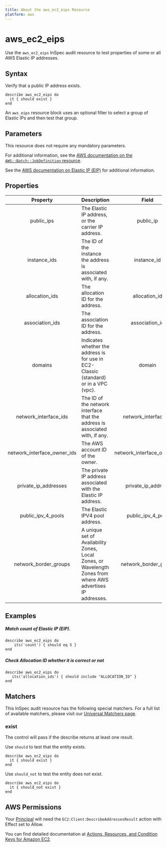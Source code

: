 ```yaml
---
title: About the aws_ec2_eips Resource
platform: aws
---
```


# aws\_ec2\_eips

Use the `aws_ec2_eips` InSpec audit resource to test properties of some or all AWS Elastic IP addresses.

## Syntax

Verify that a public IP address exists.

    describe aws_ec2_eips do
      it { should exist }
    end

An `aws_eips` resource block uses an optional filter to select a group of Elastic IPs and then test that group.

## Parameters

This resource does not require any mandatory parameters.

For additional information, see the [AWS documentation on the `AWS::Batch::JobDefinition` resource](https://docs.aws.amazon.com/AWSCloudFormation/latest/UserGuide/aws-resource-batch-jobdefinition.html).


See the [AWS documentation on Elastic IP (EIP)](https://docs.aws.amazon.com/AWSCloudFormation/latest/UserGuide/aws-properties-ec2-eip.html) for additional information.

## Properties

| Property  | Description | Field |
| :---: | :--- | :---: |
| public_ips | The Elastic IP address, or the carrier IP address. | public_ip |
| instance_ids | The ID of the instance the address is associated with, if any. | instance_id |
| allocation_ids | The allocation ID for the address. | allocation_id |
| association_ids | The association ID for the address. | association_id |
| domains | Indicates whether the address is for use in EC2-Classic (standard) or in a VPC (vpc). | domain |
| network_interface_ids | The ID of the network interface that the address is associated with, if any. | network_interface_id |
| network_interface_owner_ids | The AWS account ID of the owner. | network_interface_owner_id |
| private_ip_addresses | The private IP address associated with the Elastic IP address. | private_ip_address |
| public_ipv_4_pools | The Elastic IPV4 pool address. | public_ipv_4_pool |
| network_border_groups | A unique set of Availability Zones, Local Zones, or Wavelength Zones from where AWS advertises IP addresses. | network_border_group |

## Examples

##### Match count of Elastic IP (EIP).
    describe aws_ec2_eips do
        its('count') { should eq 5 }
    end

##### Check Allocation ID whether it is correct or not
    describe aws_ec2_eips do
       its('allocation_ids') { should include "ALLOCATION_ID" }
    end

## Matchers

This InSpec audit resource has the following special matchers. For a full list of available matchers, please visit our [Universal Matchers page](https://www.inspec.io/docs/reference/matchers/).

### exist

The control will pass if the describe returns at least one result.

Use `should` to test that the entity exists.

    describe aws_ec2_eips do
      it { should exist }
    end

Use `should_not` to test the entity does not exist.

    describe aws_ec2_eips do
      it { should_not exist }
    end

## AWS Permissions

Your [Principal](https://docs.aws.amazon.com/IAM/latest/UserGuide/intro-structure.html#intro-structure-principal) will need the `EC2:Client:DescribeAddressesResult` action with Effect set to Allow.

You can find detailed documentation at [Actions, Resources, and Condition Keys for Amazon EC2](https://docs.aws.amazon.com/IAM/latest/UserGuide/list_amazonec2.html).
